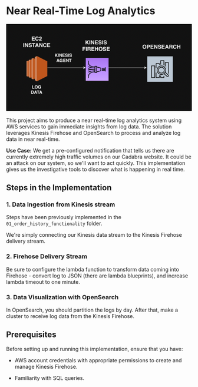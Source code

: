 # Near Real-Time Log Analytics

![ScreenShot](/assets/images/044.png)

This project aims to produce a near real-time log analytics system using AWS services to gain immediate insights from log data. The solution leverages Kinesis Firehose and OpenSearch to process and analyze log data in near real-time.

**Use Case:** We get a pre-configured notification that tells us there are currently extremely high traffic volumes on our Cadabra website. It could be an attack on our system, so we'll want to act quickly. This implementation gives us the investigative tools to discover what is happening in real time.

## Steps in the Implementation

### 1. Data Ingestion from Kinesis stream
Steps have been previously implemented in the `01_order_history_functionality` folder.

We're simply connecting our Kinesis data stream to the Kinesis Firehose delivery stream.

### 2. Firehose Delivery Stream

Be sure to configure the lambda function to transform data coming into Firehose - convert log to JSON (there are lambda blueprints), and increase lambda timeout to one minute. 


### 3. Data Visualization with OpenSearch

In OpenSearch, you should partition the logs by day. After that, make a cluster to receive log data from the Kinesis Firehose.


## Prerequisites

Before setting up and running this implementation, ensure that you have:

- AWS account credentials with appropriate permissions to create and manage Kinesis Firehose.

- Familiarity with SQL queries.

